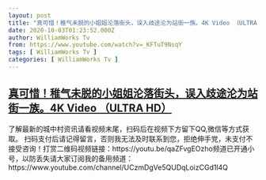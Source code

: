 ```yaml
---
layout: post
title: "真可惜！稚气未脱的小姐姐沦落街头，误入歧途沦为站街一族。4K Video （ULTRA HD）"
date: 2020-10-03T01:23:52.000Z
author: WilliamWorks Tv
from: https://www.youtube.com/watch?v=_KFTuT9NsqY
tags: [ WilliamWorks Tv ]
categories: [ WilliamWorks Tv ]
---
```

<!--1601688232000-->
[真可惜！稚气未脱的小姐姐沦落街头，误入歧途沦为站街一族。4K Video （ULTRA HD）](https://www.youtube.com/watch?v=_KFTuT9NsqY)
------

<div>
了解最新的城中村资讯请看视频末尾，扫码后在视频下方留下QQ,微信等方式获取。 扫码支付后请记得留言，否则我无法及时联系到您，拒绝伸手党，未支付不接受咨询！打赏二维码视频链接：https://youtu.be/qaZFvgEOzho频道已开通小号，以防丢失请大家订阅我的备用频道：https://www.youtube.com/channel/UCzmDgVe5QUDqLoizCGd1l4Q
</div>
